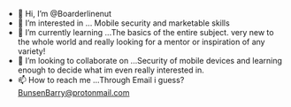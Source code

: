 - 👋 Hi, I’m @Boarderlinenut
- 👀 I’m interested in ... Mobile security and marketable skills
- 🌱 I’m currently learning ...The basics of the entire subject. very new to the whole world and really looking for a mentor or inspiration of any variety!
- 💞️ I’m looking to collaborate on ...Security of mobile devices and learning enough to decide what im even really interested in.
- 📫 How to reach me ...Through Email i guess? BunsenBarry@protonmail.com

<!---
Boarderlinenut/Boarderlinenut is a ✨ special ✨ repository because its `README.md` (this file) appears on your GitHub profile.
You can click the Preview link to take a look at your changes.
--->
